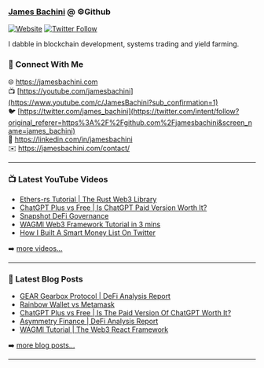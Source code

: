 ### [James Bachini][website] @ ⚙️Github

[![Website](https://img.shields.io/website?label=jamesbachini.com&style=for-the-badge&url=https%3A%2F%2Fjamesbachini.com)](https://jamesbachini.com)
[![Twitter Follow](https://img.shields.io/twitter/follow/james_bachini?color=1DA1F2&logo=twitter&style=for-the-badge)](https://twitter.com/intent/follow?original_referer=https%3A%2F%2Fgithub.com%2Fjamesbachini&screen_name=jamesbachini)

I dabble in blockchain development, systems trading and yield farming.

### 👋 Connect With Me

🌐 https://jamesbachini.com
<br />
📺 [https://youtube.com/jamesbachini](https://www.youtube.com/c/JamesBachini?sub_confirmation=1)
<br />
🐦 [https://twitter.com/james_bachini](https://twitter.com/intent/follow?original_referer=https%3A%2F%2Fgithub.com%2Fjamesbachini&screen_name=james_bachini)
<br />
👔 https://linkedin.com/in/jamesbachini
<br />
✉️ https://jamesbachini.com/contact/

---

### 📺 Latest YouTube Videos

<!-- YOUTUBE:START -->
- [Ethers-rs Tutorial | The Rust Web3 Library](https://www.youtube.com/watch?v=FA7WFGtyri8)
- [ChatGPT Plus vs Free | Is ChatGPT Paid Version Worth It?](https://www.youtube.com/watch?v=U3xXd3vV4iU)
- [Snapshot DeFi Governance](https://www.youtube.com/watch?v=1vtd9HkgD-0)
- [WAGMI Web3 Framework Tutorial in 3 mins](https://www.youtube.com/watch?v=Bn6lhw27pzU)
- [How I Built A Smart Money List On Twitter](https://www.youtube.com/watch?v=4qYraarbsYs)
<!-- YOUTUBE:END -->

➡️ [more videos...](https://youtube.com/jamesbachini)

---

### 📝 Latest Blog Posts

<!-- BLOG-POST-LIST:START -->
- [GEAR Gearbox Protocol | DeFi Analysis Report](https://jamesbachini.com/gearbox-protocol/)
- [Rainbow Wallet vs Metamask](https://jamesbachini.com/rainbow-wallet-vs-metamask/)
- [ChatGPT Plus vs Free | Is The Paid Version Of ChatGPT Worth It?](https://jamesbachini.com/chatgpt-plus-vs-free/)
- [Asymmetry Finance | DeFi Analysis Report](https://jamesbachini.com/asymmetry-finance/)
- [WAGMI Tutorial | The Web3 React Framework](https://jamesbachini.com/wagmi-tutorial/)
<!-- BLOG-POST-LIST:END -->

➡️ [more blog posts...](https://jamesbachini.com)

---

[website]: https://jamesbachini.com
[twitter]: https://twitter.com/james_bachini
[youtube]: https://youtube.com/jamesbachini
[linkedin]: https://linkedin.com/in/jamesbachini
